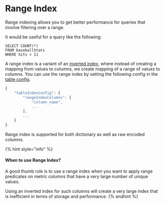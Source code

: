 # Range Index

Range indexing allows you to get better performance for queries that involve filtering over a range.

It would be useful for a query like the following:

```
SELECT COUNT(*) 
FROM baseballStats 
WHERE hits > 11
```

A range index is a variant of an [inverted index](https://docs.pinot.apache.org/basics/indexing/inverted-index), where instead of creating a mapping from values to columns, we create mapping of a range of values to columns. You can use the range index by setting the following config in the [table config](../../configuration-reference/table.md).

```javascript
{
    "tableIndexConfig": {
        "rangeIndexColumns": [
            "column_name",
            ...
        ],
        ...
    }
}
```

Range index is supported for both dictionary as well as raw encoded columns.

{% hint style="info" %}
#### When to use Range Index?

A good thumb rule is to use a range index when you want to apply range predicates on metric columns that have a very large number of unique values.

Using an inverted index for such columns will create a very large index that is inefficient in terms of storage and performance.
{% endhint %}
